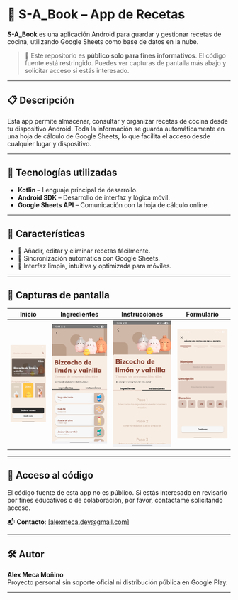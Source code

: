 # 🍳 S-A_Book – App de Recetas

**S-A_Book** es una aplicación Android para guardar y gestionar recetas de cocina, utilizando Google Sheets como base de datos en la nube.  
> 📌 Este repositorio es **público solo para fines informativos**. El código fuente está restringido. Puedes ver capturas de pantalla más abajo y solicitar acceso si estás interesado.

---

## 📋 Descripción

Esta app permite almacenar, consultar y organizar recetas de cocina desde tu dispositivo Android. Toda la información se guarda automáticamente en una hoja de cálculo de Google Sheets, lo que facilita el acceso desde cualquier lugar y dispositivo.

---

## 🚀 Tecnologías utilizadas

- **Kotlin** – Lenguaje principal de desarrollo.
- **Android SDK** – Desarrollo de interfaz y lógica móvil.
- **Google Sheets API** – Comunicación con la hoja de cálculo online.

---

## 🧩 Características

- 📖 Añadir, editar y eliminar recetas fácilmente.  
- 🔄 Sincronización automática con Google Sheets.  
- 🎨 Interfaz limpia, intuitiva y optimizada para móviles.

---

## 📸 Capturas de pantalla

| Inicio | Ingredientes | Instrucciones | Formulario |
|--------------|--------------|--------------|--------------|
| ![Pantalla de inicio](img/home_screen.png) | ![Ingredientes](img/ingredients_screen.png) | ![Instrucciones](img/instructions_screen.png) | ![Formulario](img/form_screen.png) |

---

## 🔐 Acceso al código

El código fuente de esta app no es público. Si estás interesado en revisarlo por fines educativos o de colaboración, por favor, contactame solicitando acceso.

📬 **Contacto**: [alexmeca.dev@gmail.com]  

---

## 🛠 Autor

**Alex Meca Moñino**  
Proyecto personal sin soporte oficial ni distribución pública en Google Play.

---
